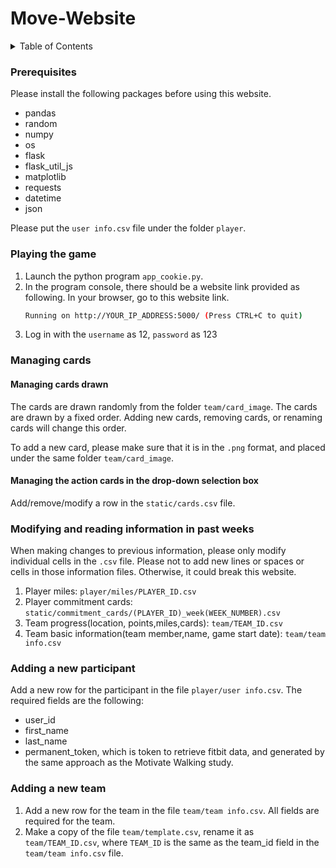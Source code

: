 # Move-Website

<!-- TABLE OF CONTENTS -->
<details>
  <summary>Table of Contents</summary>
  <ol>
    <li><a href="#prerequisites">Prerequisites</a></li>
    <li><a href="#playing-the-game">Playing the game</a></li>
    <li><a href="#managing-cards">Managing cards</a></li>
    <li><a href="#modifying-or-reading-information-in-the-past-week">Modifying or reading information in the past week</a></li>
    <li><a href="#adding-a-new-participant">Adding a new participant</a></li>
    <li><a href="#Adding-a-new-team">Adding a new team</a></li>
  </ol>
</details>

### Prerequisites
Please install the following packages before using this website.
* pandas
* random
* numpy
* os
* flask
* flask_util_js
* matplotlib
* requests
* datetime
* json


Please put the `user info.csv` file under the folder `player`.



### Playing the game
1. Launch the python program `app_cookie.py`.
2. In the program console, there should be a website link provided as following. In your browser, go to this website link.
   ```sh
   Running on http://YOUR_IP_ADDRESS:5000/ (Press CTRL+C to quit)
   ```
3. Log in with the `username` as 12, `password` as 123



### Managing cards
#### Managing cards drawn
The cards are drawn randomly from the folder `team/card_image`. The cards are drawn by a fixed order. Adding new cards, removing cards, or renaming cards will change this order.

To add a new card, please make sure that it is in the `.png` format, and placed under the same folder `team/card_image`.



#### Managing the action cards in the drop-down selection box
Add/remove/modify a row in the `static/cards.csv` file.



### Modifying and reading information in past weeks
When making changes to previous information, please only modify individual cells in the `.csv` file. Please not to add new lines or spaces or cells in those information files. Otherwise, it could break this website.

1. Player miles: `player/miles/PLAYER_ID.csv`
2. Player commitment cards: `static/commitment_cards/(PLAYER_ID)_week(WEEK_NUMBER).csv`
3. Team progress(location, points,miles,cards): `team/TEAM_ID.csv`
4. Team basic information(team member,name, game start date): `team/team info.csv`



### Adding a new participant
Add a new row for the participant in the file `player/user info.csv`. The required fields are the following:
* user_id
* first_name
* last_name
* permanent_token, which is token to retrieve fitbit data, and generated by the same approach as the Motivate Walking study.



### Adding a new team
1. Add a new row for the team in the file `team/team info.csv`. All fields are required for the team.
2. Make a copy of the file `team/template.csv`, rename it as `team/TEAM_ID.csv`, where `TEAM_ID` is the same as the team_id field in the `team/team info.csv` file.
